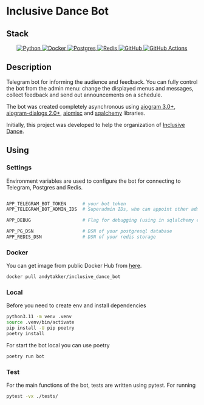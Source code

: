 # Inclusive Dance Bot

## Stack

<a href="https://github.com/Ileriayo/markdown-badges">
  <p align="center">
    <img alt="Python" src="https://img.shields.io/badge/python-3670A0?style=for-the-badge&logo=python&logoColor=ffdd54"/>
    <img alt="Docker" src="https://img.shields.io/badge/docker-%230db7ed.svg?style=for-the-badge&logo=docker&logoColor=white"/>
    <img alt="Postgres" src="https://img.shields.io/badge/postgres-%23316192.svg?style=for-the-badge&logo=postgresql&logoColor=white"/>
    <img alt="Redis" src="https://img.shields.io/badge/redis-%23DD0031.svg?style=for-the-badge&logo=redis&logoColor=white"/>
    <img alt="GitHub" src="https://img.shields.io/badge/github-%23121011.svg?style=for-the-badge&logo=github&logoColor=white"/>
    <img alt="GitHub Actions" src="https://img.shields.io/badge/githubactions-%232671E5.svg?style=for-the-badge&logo=githubactions&logoColor=white"/>
  </p>
</a>

## Description

Telegram bot for informing the audience and feedback. You can fully control the bot from the admin menu: change the displayed menus and messages, collect feedback and send out announcements on a schedule.

The bot was created completely asynchronous using [aiogram 3.0+](https://aiogram.dev/), [aiogram-dialogs 2.0+](https://aiogram-dialog.readthedocs.io/en/2.0.0/), [aiomisc](https://aiomisc.readthedocs.io/) and [sqalchemy](https://www.sqlalchemy.org/) libraries.

Initially, this project was developed to help the organization of [Inclusive Dance](https://inclusive-dance.ru/).

## Using

### Settings

Environment variables are used to configure the bot for connecting to Telegram, Postgres and Redis.

```bash

APP_TELEGRAM_BOT_TOKEN      # your bot token
APP_TELEGRAM_BOT_ADMIN_IDS  # Superadmin IDs, who can appoint other admins

APP_DEBUG                   # Flag for debugging (using in sqlalchemy engine for echo)

APP_PG_DSN                  # DSN of your postgresql database
APP_REDIS_DSN               # DSN of your redis storage
```

### Docker

You can get image from public Docker Hub from [here](https://hub.docker.com/r/andytakker/inclusive_dance_bot).

```bash
docker pull andytakker/inclusive_dance_bot
```

### Local

Before you need to create env and install dependencies

```bash
python3.11 -m venv .venv
source .venv/bin/activate
pip install -U pip poetry
poetry install
```

For start the bot local you can use poetry

```bash
poetry run bot
```

### Test

For the main functions of the bot, tests are written using pytest. For running

```bash
pytest -vx ./tests/
```
